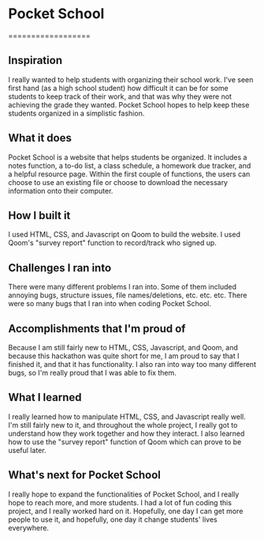 # Pocket School
==================
## Inspiration
I really wanted to help students with organizing their school work. I've seen first hand (as a high school student) how difficult it can be for some students to keep track of their work, and that was why they were not achieving the grade they wanted. Pocket School hopes to help keep these students organized in a simplistic fashion.
## What it does
Pocket School is a website that helps students be organized. It includes a notes function, a to-do list, a class schedule, a homework due tracker, and a helpful resource page. Within the first couple of functions, the users can choose to use an existing file or choose to download the necessary information onto their computer.
## How I built it
I used HTML, CSS, and Javascript on Qoom to build the website. I used Qoom's "survey report" function to record/track who signed up.
## Challenges I ran into
There were many different problems I ran into. Some of them included annoying bugs, structure issues, file names/deletions, etc. etc. etc. There were so many bugs that I ran into when coding Pocket School.
## Accomplishments that I'm proud of
Because I am still fairly new to HTML, CSS, Javascript, and Qoom, and because this hackathon was quite short for me, I am proud to say that I finished it, and that it has functionality. I also ran into way too many different bugs, so I'm really proud that I was able to fix them.
## What I learned
I really learned how to manipulate HTML, CSS, and Javascript really well. I'm still fairly new to it, and throughout the whole project, I really got to understand how they work together and how they interact. I also learned how to use the "survey report" function of Qoom which can prove to be useful later.
## What's next for Pocket School
I really hope to expand the functionalities of Pocket School, and I really hope to reach more, and more students. I had a lot of fun coding this project, and I really worked hard on it. Hopefully, one day I can get more people to use it, and hopefully, one day it change students' lives everywhere.
